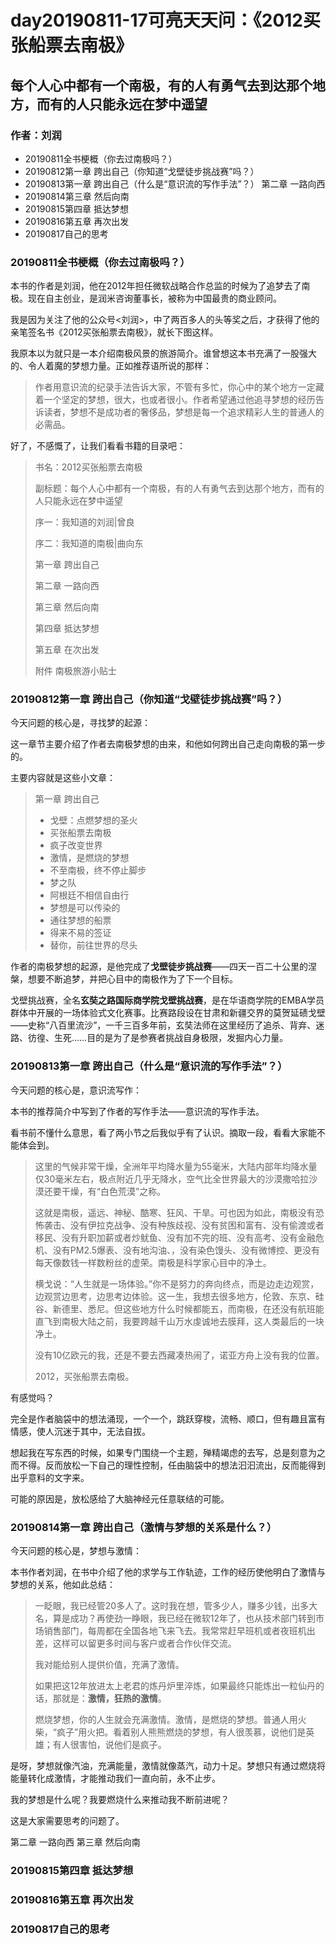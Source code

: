 # day20190811-17可亮天天问：《2012买张船票去南极》

## 每个人心中都有一个南极，有的人有勇气去到达那个地方，而有的人只能永远在梦中遥望

### 作者：刘润

- 20190811全书梗概（你去过南极吗？）
- 20190812第一章 跨出自己（你知道“戈壁徒步挑战赛”吗？）
- 20190813第一章 跨出自己（什么是“意识流的写作手法”？）
第二章 一路向西
- 20190814第三章 然后向南
- 20190815第四章 抵达梦想
- 20190816第五章 再次出发
- 20190817自己的思考

### 20190811全书梗概（你去过南极吗？）

本书的作者是刘润，他在2012年担任微软战略合作总监的时候为了追梦去了南极。现在自主创业，是润米咨询董事长，被称为中国最贵的商业顾问。

我是因为关注了他的公众号<刘润>，中了两百多人的头等奖之后，才获得了他的亲笔签名书《2012买张船票去南极》，就长下图这样。

我原本以为就只是一本介绍南极风景的旅游简介。谁曾想这本书充满了一股强大的、令人着魔的梦想力量。正如推荐语所说的那样：

> 作者用意识流的纪录手法告诉大家，不管有多忙，你心中的某个地方一定藏着一个坚定的梦想，很大，也或者很小。作者希望通过他追寻梦想的经历告诉读者，梦想不是成功者的奢侈品，梦想是每一个追求精彩人生的普通人的必需品。

好了，不感慨了，让我们看看书籍的目录吧：

> 书名：2012买张船票去南极
> 
> 副标题：每个人心中都有一个南极，有的人有勇气去到达那个地方，而有的人只能永远在梦中遥望
> 
> 序一：我知道的刘润|曾良
> 
> 序二：我知道的南极|曲向东
> 
> 第一章 跨出自己
> 
> 第二章 一路向西
> 
> 第三章 然后向南
> 
> 第四章 抵达梦想
> 
> 第五章 在次出发
> 
> 附件 南极旅游小贴士

### 20190812第一章 跨出自己（你知道“戈壁徒步挑战赛”吗？）

今天问题的核心是，寻找梦的起源：

这一章节主要介绍了作者去南极梦想的由来，和他如何跨出自己走向南极的第一步的。

主要内容就是这些小文章：

> 第一章 跨出自己
> 
>- 戈壁：点燃梦想的圣火
>- 买张船票去南极
>- 疯子改变世界
>- 激情，是燃烧的梦想
>- 不至南极，终不停止脚步
>- 梦之队
>- 阿根廷不相信自由行
>- 梦想是可以传染的
>- 通往梦想的船票
>- 得来不易的签证
>- 替你，前往世界的尽头

作者的南极梦想的起源，是他完成了**戈壁徒步挑战赛**——四天一百二十公里的涅槃，想要不断追梦，并把心目中的南极作为了下一个目标。

戈壁挑战赛，全名**玄奘之路国际商学院戈壁挑战赛**，是在华语商学院的EMBA学员群体中开展的一场体验式文化赛事。比赛路段设在甘肃和新疆交界的莫贺延碛戈壁——史称“八百里流沙”，一千三百多年前，玄奘法师在这里经历了追杀、背弃、迷路、彷徨、生死……目的是为了是参赛者挑战自身极限，发掘内心力量。

### 20190813第一章 跨出自己（什么是“意识流的写作手法”？）

今天问题的核心是，意识流写作：

本书的推荐简介中写到了作者的写作手法——意识流的写作手法。

看书前不懂什么意思，看了两小节之后我似乎有了认识。摘取一段，看看大家能不能体会到。

> 这里的气候非常干燥，全洲年平均降水量为55毫米，大陆内部年均降水量仅30毫米左右，极点附近几乎无降水，空气比全世界最大的沙漠撒哈拉沙漠还要干燥，有“白色荒漠”之称。
> 
> 这就是南极，遥远、神秘、酷寒、狂风、干旱。可也因为如此，南极没有恐怖袭击、没有伊拉克战争、没有种族歧视、没有贫困和富有、没有偷渡或者移民、没有升职加薪或者炒鱿鱼、没有加不完的班、没有高考、没有金融危机、没有PM2.5爆表、没有地沟油、，没有染色馒头、没有微博控、更没有每天像数钱一样数粉丝的虚荣。南极是科学家心目中的净土。
> 
> 横戈说：“人生就是一场体验。”你不是努力的奔向终点，而是边走边观赏，边观赏边思考，边思考边体验。这一生，我想去很多地方，伦敦、东京、硅谷、新德里、悉尼。但这些地方什么时候都能五，而南极，在还没有航班能直飞到南极大陆之前，我要跨越千山万水虔诚地去膜拜，这人类最后的一块净土。
> 
> 没有10亿欧元的我，还是不要去西藏凑热闹了，诺亚方舟上没有我的位置。
> 
> 2012，买张船票去南极。

有感觉吗？

完全是作者脑袋中的想法涌现，一个一个，跳跃穿梭，流畅、顺口，但有趣且富有情感，使人沉迷于其中，无法自拔。

想起我在写东西的时候，如果专门围绕一个主题，殚精竭虑的去写，总是刻意为之而不得。反而放松一下自己的理性控制，任由脑袋中的想法汩汩流出，反而能得到出乎意料的文字来。

可能的原因是，放松感给了大脑神经元任意联结的可能。

### 20190814第一章 跨出自己（激情与梦想的关系是什么？）

今天问题的核心是，梦想与激情：

本书作者刘润，在书中介绍了他的求学与工作轨迹，工作的经历使他明白了激情与梦想的关系，他如此总结：

> 一眨眼，我已经管20多人了。这时我在想，管多少人，赚多少钱，出多大名，算是成功？再使劲一睁眼，我已经在微软12年了，也从技术部门转到市场销售部门，每周都在全国各地飞来飞去。我常常赶早班机或者夜班机出差，这样可以留更多时间与客户或者合作伙伴交流。
> 
> 我对能给别人提供价值，充满了激情。
> 
> 如果把这12年放进太上老君的炼丹炉里淬炼，如果最终只能炼出一粒仙丹的话，那就是：**激情，狂热的激情**。
> 
> 燃烧梦想，你的人生就会充满激情。激情，是燃烧的梦想。普通人用火柴，“疯子”用火把。看着别人熊熊燃烧的梦想，有人很羡慕，说他们是英雄；有人很害怕，说他们是疯子。

是呀，梦想就像汽油，充满能量，激情就像蒸汽，动力十足。梦想只有通过燃烧将能量转化成激情，才能推动我们一直向前，永不止步。

我的梦想是什么呢？我要燃烧什么来推动我不断前进呢？

这是大家需要思考的问题了。


第二章 一路向西
第三章 然后向南
### 20190815第四章 抵达梦想
### 20190816第五章 再次出发
### 20190817自己的思考


